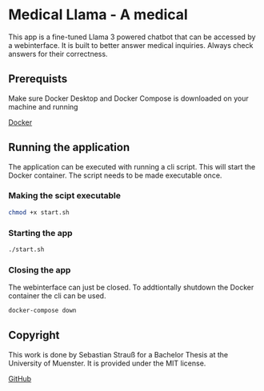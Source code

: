 # Medical Llama - A medical 
This app is a fine-tuned Llama 3 powered chatbot that can be accessed by a webinterface. It is built to better answer medical inquiries. Always check answers for their correctness.

## Prerequists 
Make sure Docker Desktop and Docker Compose is downloaded on your machine and running

[Docker](https://www.docker.com/)

## Running the application
The application can be executed with running a cli script. This will start the Docker container. The script needs to be made executable once.
### Making the scipt executable

```bash 
chmod +x start.sh
```
### Starting the app

```bash 
./start.sh
```

### Closing the app
The webinterface can just be closed. To addtiontally shutdown the Docker container the cli can be used.

```bash 
docker-compose down
```

## Copyright
This work is done by Sebastian Strauß for a Bachelor Thesis at the University of Muenster. It is provided under the MIT license.

[GitHub](https://github.com/BastiStrauss)

